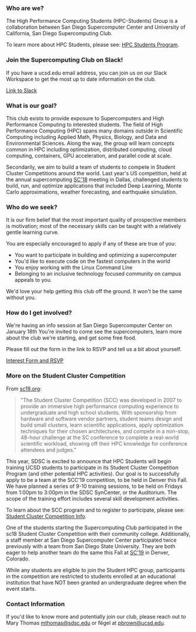 ### Who are we?

The High Performance Computing Students (HPC-Students) Group is a collaboration between San Diego Supercomputer Center
and University of California, San Diego Supercomputing Club.

To learn more about HPC Students, please see: [HPC Students Program](https://www.sdsc.edu/education_and_training/hpc_students.html).

### Join the Supercomputing Club on Slack!
If you have a ucsd.edu email address, you can join us on our Slack Workspace to get the most up to date information on the club.

[Link to Slack](https://hpcstudentsatsdsc.slack.com)

### What is our goal?

This club exists to provide exposure to Supercomputers and High Performance Computing to interested students.
The field of High Performance Computing (HPC) spans many domains outside in Scientific Computing including Applied Math,
Physics, Biology, and Data and Environmental Sciences.
Along the way, the group will learn concepts common in HPC including optimization, distributed computing, cloud computing, containers, GPU acceleration, and parallel code at scale.

Secondarily, we aim to build a team of students to compete in Student Cluster Competitions around the world.
Last year's US competition, held at the annual supercomputing [SC'18](https://sc18.supercomputing.org) meeting in Dallas, challenged students to build, run, and optimize applications that included Deep Learning,
Monte Carlo approximations, weather forecasting, and earthquake simulation.

### Who do we seek?

It is our firm belief that the most important quality of prospective members is motivation;
most of the necessary skills can be taught with a relatively gentle learning curve.

You are especially encouraged to apply if any of these are true of you:
- You want to participate in building and optimizing a supercomputer
- You'd like to execute code on the fastest computers in the world
- You enjoy working with the Linux Command Line
- Belonging to an inclusive technology focused community on campus appeals to you.

We'd love your help getting this club off the ground.
It won't be the same without you.

### How do I get involved?

We're having an info session at San Diego Supercomputer Center on January 18th
You're invited to come see the supercomputers, learn more about the club we're starting, and get some free food.

Please fill out the form in the link to RSVP and tell us a bit about yourself.

[Interest Form and RSVP](https://docs.google.com/forms/d/1RkUkzLwf310_l9zNPaoSgoFu9F0YUI24Sbt6ysomepg)

### More on the Student Cluster Competition

From [sc19.org](https://sc19.supercomputing.org/program/studentssc/student-cluster-competition/):
> "The Student Cluster Competition (SCC) was developed in 2007 to provide an immersive high performance computing experience to undergraduate and high school students.
> With sponsorship from hardware and software vendor partners, student teams design and build small clusters,
> learn scientific applications, apply optimization techniques for their chosen architectures, and compete in a non-stop,
> 48-hour challenge at the SC conference to complete a real-world scientific workload,
> showing off their HPC knowledge for conference attendees and judges."

This year, SDSC is excited to announce that HPC Students will begin training UCSD students to participate in its Student Cluster Competition Program (and other potential HPC activities). Our goal is to successfully apply to be a team at the SCC’19 competition, to be held in Denver this Fall. 
We have planned a series of 9-10 training sessions, to be held on Fridays from 1:00pm to 3:00pm in the SDSC SynCenter, or the Auditorium. 
The scope of the training effort includes several skill development activities. 

To learn about the SCC program and to register to participate, please see: [Student Cluster Competition Info](https://training.sdsc.edu/scc.html).

One of the students starting the Supercomputing Club participated in the sc18 Student Cluster Competition with their community college.
Additionally, a staff member at San Diego Supercomputer Center participated twice previously with a team from San Diego State University.
They are both eager to help another team do the same this Fall at [SC'19](https://sc19.supercomputing.org) in Denver, Colorado.

While any students are eligible to join the Student HPC group, participants in the competition are restricted to students enrolled at an educational institution that have NOT been granted an undergraduate degree when the event starts.

### Contact Information

If you'd like to know more and potentially join our club, please reach out to Mary Thomas <mthomas@sdsc.edu> 
or Nigel at <pbrown@ucsd.edu>.
